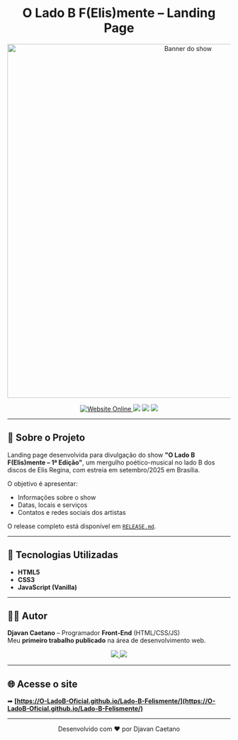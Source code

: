 <h1 align="center">O Lado B F(Elis)mente – Landing Page</h1>

<p align="center">
  <img src="https://raw.githubusercontent.com/Djavanpro7/show-musical/main/assets/img/banner1.png" alt="Banner do show" width="800"/>
</p>

<p align="center">
  <a href="https://Djavanpro7.github.io/Lado-B-Felismente/" target="_blank">
    <img src="https://img.shields.io/badge/Website-Online-brightgreen?style=for-the-badge&logo=github" alt="Website Online"/>
  </a>
  <img src="https://img.shields.io/badge/HTML5-E34F26?style=for-the-badge&logo=html5&logoColor=white"/>
  <img src="https://img.shields.io/badge/CSS3-1572B6?style=for-the-badge&logo=css3&logoColor=white"/>
  <img src="https://img.shields.io/badge/JavaScript-F7DF1E?style=for-the-badge&logo=javascript&logoColor=black"/>
</p>

---

## 📖 Sobre o Projeto

Landing page desenvolvida para divulgação do show **"O Lado B F(Elis)mente – 1ª Edição"**, um mergulho poético-musical no lado B dos discos de Elis Regina, com estreia em setembro/2025 em Brasília.

O objetivo é apresentar:

- Informações sobre o show
- Datas, locais e serviços
- Contatos e redes sociais dos artistas

O release completo está disponível em [`RELEASE.md`](./RELEASE.md).

---

## 🚀 Tecnologias Utilizadas

- **HTML5**
- **CSS3**
- **JavaScript (Vanilla)**

---

## 👨‍💻 Autor

**Djavan Caetano** – Programador **Front-End** (HTML/CSS/JS)  
Meu **primeiro trabalho publicado** na área de desenvolvimento web.

<p align="center">
  <a href="https://www.linkedin.com/in/SEU-LINKEDIN" target="_blank">
    <img src="https://img.shields.io/badge/LinkedIn-0077B5?style=for-the-badge&logo=linkedin&logoColor=white"/>
  </a>
  <a href="https://www.instagram.com/SEU-INSTAGRAM" target="_blank">
    <img src="https://img.shields.io/badge/Instagram-E4405F?style=for-the-badge&logo=instagram&logoColor=white"/>
  </a>
</p>

---

## 🌐 Acesse o site

➡ **[https://O-LadoB-Oficial.github.io/Lado-B-Felismente/](https://O-LadoB-Oficial.github.io/Lado-B-Felismente/)**

---

<p align="center">Desenvolvido com ❤️ por Djavan Caetano</p>
